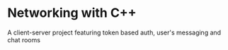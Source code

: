 # Networking with C++

A client-server project featuring token based auth, user's messaging and chat rooms
